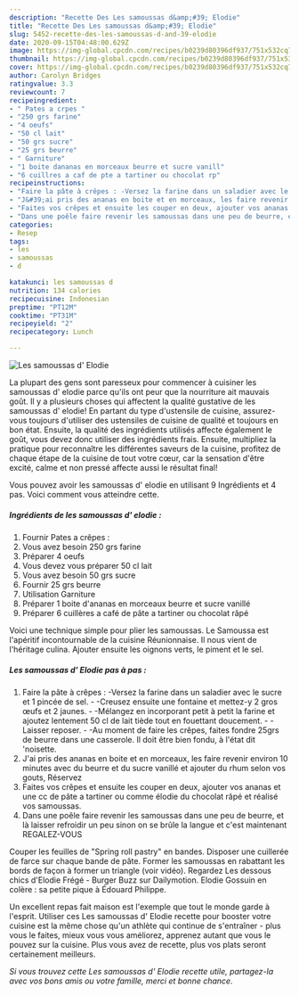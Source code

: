 ```yaml
---
description: "Recette Des Les samoussas d&amp;#39; Elodie"
title: "Recette Des Les samoussas d&amp;#39; Elodie"
slug: 5452-recette-des-les-samoussas-d-and-39-elodie
date: 2020-09-15T04:48:00.629Z
image: https://img-global.cpcdn.com/recipes/b0239d80396df937/751x532cq70/les-samoussas-d-elodie-photo-principale-de-la-recette.jpg
thumbnail: https://img-global.cpcdn.com/recipes/b0239d80396df937/751x532cq70/les-samoussas-d-elodie-photo-principale-de-la-recette.jpg
cover: https://img-global.cpcdn.com/recipes/b0239d80396df937/751x532cq70/les-samoussas-d-elodie-photo-principale-de-la-recette.jpg
author: Carolyn Bridges
ratingvalue: 3.3
reviewcount: 7
recipeingredient:
- " Pates a crpes "
- "250 grs farine"
- "4 oeufs"
- "50 cl lait"
- "50 grs sucre"
- "25 grs beurre"
- " Garniture"
- "1 boite dananas en morceaux beurre et sucre vanill"
- "6 cuillres a caf de pte a tartiner ou chocolat rp"
recipeinstructions:
- "Faire la pâte à crêpes : -Versez la farine dans un saladier avec le sucre et 1 pincée de sel. -Creusez ensuite une fontaine et mettez-y 2 gros œufs et 2 jaunes. -Mélangez en incorporant petit à petit la farine et ajoutez lentement 50 cl de lait tiède tout en fouettant doucement. -Laisser reposer. -Au moment de faire les crêpes, faites fondre 25grs de beurre dans une casserole. Il doit être bien fondu, à l&#39;état dit &#39;noisette."
- "J&#39;ai pris des ananas en boite et en morceaux, les faire revenir environ 10 minutes avec du beurre et du sucre vanillé et ajouter du rhum selon vos gouts, Réservez"
- "Faites vos crêpes et ensuite les couper en deux, ajouter vos ananas et une cc de pâte a tartiner ou comme élodie du chocolat râpé et réalisé vos samoussas."
- "Dans une poêle faire revenir les samoussas dans une peu de beurre, et là laisser refroidir un peu sinon on se brûle la langue et c&#39;est maintenant REGALEZ-VOUS"
categories:
- Resep
tags:
- les
- samoussas
- d

katakunci: les samoussas d 
nutrition: 134 calories
recipecuisine: Indonesian
preptime: "PT12M"
cooktime: "PT31M"
recipeyield: "2"
recipecategory: Lunch

---
```



![Les samoussas d&#39; Elodie](https://img-global.cpcdn.com/recipes/b0239d80396df937/751x532cq70/les-samoussas-d-elodie-photo-principale-de-la-recette.jpg)

La plupart des gens sont paresseux pour commencer à cuisiner les samoussas d&#39; elodie parce qu'ils ont peur que la nourriture ait mauvais goût. Il y a plusieurs choses qui affectent la qualité gustative de les samoussas d&#39; elodie! En partant du type d'ustensile de cuisine, assurez-vous toujours d'utiliser des ustensiles de cuisine de qualité et toujours en bon état. Ensuite, la qualité des ingrédients utilisés affecte également le goût, vous devez donc utiliser des ingrédients frais. Ensuite, multipliez la pratique pour reconnaître les différentes saveurs de la cuisine, profitez de chaque étape de la cuisine de tout votre cœur, car la sensation d'être excité, calme et non pressé affecte aussi le résultat final!

<!--inarticleads1-->

Vous pouvez avoir les samoussas d&#39; elodie en utilisant 9 Ingrédients et 4 pas. Voici comment vous atteindre cette.

##### Ingrédients de les samoussas d&#39; elodie :

1. Fournir  Pates a crêpes :
1. Vous avez besoin 250 grs farine
1. Préparer 4 oeufs
1. Vous devez vous préparer 50 cl lait
1. Vous avez besoin 50 grs sucre
1. Fournir 25 grs beurre
1. Utilisation  Garniture
1. Préparer 1 boite d&#39;ananas en morceaux beurre et sucre vanillé
1. Préparer 6 cuillères a café de pâte a tartiner ou chocolat râpé


Voici une technique simple pour plier les samoussas. Le Samoussa est l&#39;apéritif incontournable de la cuisine Réunionnaise. Il nous vient de l&#39;héritage culina. Ajouter ensuite les oignons verts, le piment et le sel. 

<!--inarticleads2-->

##### Les samoussas d&#39; Elodie pas à pas :

1. Faire la pâte à crêpes : -Versez la farine dans un saladier avec le sucre et 1 pincée de sel. - -Creusez ensuite une fontaine et mettez-y 2 gros œufs et 2 jaunes. - -Mélangez en incorporant petit à petit la farine et ajoutez lentement 50 cl de lait tiède tout en fouettant doucement. - -Laisser reposer. - -Au moment de faire les crêpes, faites fondre 25grs de beurre dans une casserole. Il doit être bien fondu, à l&#39;état dit &#39;noisette.
1. J&#39;ai pris des ananas en boite et en morceaux, les faire revenir environ 10 minutes avec du beurre et du sucre vanillé et ajouter du rhum selon vos gouts, Réservez
1. Faites vos crêpes et ensuite les couper en deux, ajouter vos ananas et une cc de pâte a tartiner ou comme élodie du chocolat râpé et réalisé vos samoussas.
1. Dans une poêle faire revenir les samoussas dans une peu de beurre, et là laisser refroidir un peu sinon on se brûle la langue et c&#39;est maintenant REGALEZ-VOUS


Couper les feuilles de &#34;Spring roll pastry&#34; en bandes. Disposer une cuillerée de farce sur chaque bande de pâte. Former les samoussas en rabattant les bords de façon à former un triangle (voir vidéo). Regardez Les dessous chics d&#39;Elodie Frégé - Burger Buzz sur Dailymotion. Elodie Gossuin en colère : sa petite pique à Édouard Philippe. 

<!--inarticleads1-->

<p>
Un excellent repas fait maison est l'exemple que tout le monde garde à l'esprit. Utiliser ces Les samoussas d&#39; Elodie recette pour booster votre cuisine est la même chose qu'un athlète qui continue de s'entraîner - plus vous le faites, mieux vous vous améliorez, apprenez autant que vous le pouvez sur la cuisine. Plus vous avez de recette, plus vos plats seront certainement meilleurs.
</p>

<p>
<i>Si vous trouvez cette Les samoussas d&#39; Elodie recette utile, partagez-la avec vos bons amis ou votre famille, merci et bonne chance.</i>
</p>
